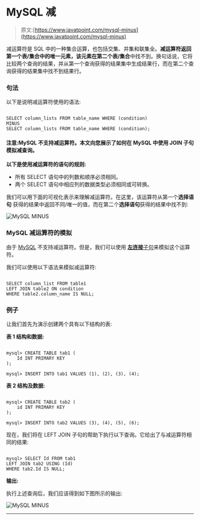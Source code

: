 # MySQL 减

> 原文:[https://www.javatpoint.com/mysql-minus](https://www.javatpoint.com/mysql-minus)

减运算符是 SQL 中的一种集合运算，也包括交集、并集和联集全。**减运算符返回第一个表/集合中的唯一元素，该元素在第二个表/集合**中找不到。换句话说，它将比较两个查询的结果，并从第一个查询获得的结果集中生成结果行，而在第二个查询获得的结果集中找不到结果行。

### 句法

以下是说明减运算符使用的语法:

```

SELECT column_lists FROM table_name WHERE (condition)
MINUS
SELECT column_lists FROM table_name WHERE (condition); 

```

#### 注意:MySQL 不支持减运算符。本文向您展示了如何在 MySQL 中使用 JOIN 子句模拟减查询。

**以下是使用减运算符的语句的规则:**

*   所有 SELECT 语句中的列数和顺序必须相同。
*   两个 SELECT 语句中相应列的数据类型必须相同或可转换。

我们可以用下面的可视化表示来理解减运算符。在这里，该运算符从第一个**选择语句** 获得的结果中返回不同/唯一的值，而在第二个**选择语句**获得的结果中找不到:

![MySQL MINUS](../Images/09db8b66e533ca983228352e78a19061.png)

### MySQL 减运算符的模拟

由于 [MySQL](https://www.javatpoint.com/mysql-tutorial) 不支持减运算符。但是，我们可以使用 [**左连接**子句](https://www.javatpoint.com/mysql-left-join)来模拟这个运算符。

我们可以使用以下语法来模拟减运算符:

```

SELECT column_list FROM table1
LEFT JOIN table2 ON condition
WHERE table2.column_name IS NULL;

```

### 例子

让我们首先为演示创建两个具有以下结构的表:

**表 1 结构和数据:**

```

mysql> CREATE TABLE tab1 (
    Id INT PRIMARY KEY
);

mysql> INSERT INTO tab1 VALUES (1), (2), (3), (4);

```

**表 2 结构及数据:**

```

mysql> CREATE TABLE tab2 (
    id INT PRIMARY KEY
);

mysql> INSERT INTO tab2 VALUES (3), (4), (5), (6);

```

现在，我们将在 LEFT JOIN 子句的帮助下执行以下查询。它给出了与减运算符相同的结果:

```

mysql> SELECT Id FROM tab1
LEFT JOIN tab2 USING (Id)
WHERE tab2.Id IS NULL;

```

**输出:**

执行上述查询后，我们应该得到如下图所示的输出:

![MySQL MINUS](../Images/62ee229d0a4ad99eedf4ca162e86788a.png)

* * *